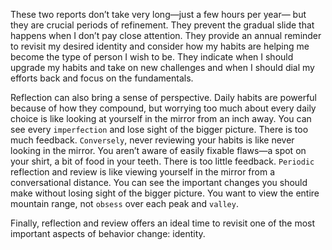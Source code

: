 These two reports don’t take very long—just a few hours per year—
but they are crucial periods of refinement. They prevent the gradual
slide that happens when I don’t pay close attention. They provide an
annual reminder to revisit my desired identity and consider how my
habits are helping me become the type of person I wish to be. They
indicate when I should upgrade my habits and take on new challenges
and when I should dial my efforts back and focus on the fundamentals.

Reflection can also bring a sense of perspective. Daily habits are
powerful because of how they compound, but worrying too much
about every daily choice is like looking at yourself in the mirror from
an inch away. You can see every `imperfection` and lose sight of the
bigger picture. There is too much feedback. `Conversely`, never
reviewing your habits is like never looking in the mirror. You aren’t
aware of easily fixable flaws—a spot on your shirt, a bit of food in your
teeth. There is too little feedback. `Periodic` reflection and review is like
viewing yourself in the mirror from a conversational distance. You can
see the important changes you should make without losing sight of the
bigger picture. You want to view the entire mountain range, not `obsess`
over each peak and `valley`.

Finally, reflection and review offers an ideal time to revisit one of
the most important aspects of behavior change: identity.